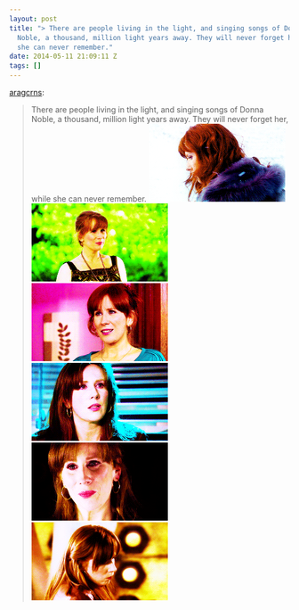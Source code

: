 ```yaml
---
layout: post
title: "> There are people living in the light, and singing songs of Donna
  Noble, a thousand, million light years away. They will never forget her, while
  she can never remember."
date: 2014-05-11 21:09:11 Z
tags: []
---
```

[aragcrns](https://aragcrns.tumblr.com/post/84870648066):

> There are people living in the light, and singing songs of Donna Noble, a thousand, million light years away. They will never forget her, while she can never remember.
![](/media/2014/05/85457751369_0.gif)
![](/media/2014/05/85457751369_1.gif)
![](/media/2014/05/85457751369_2.gif)
![](/media/2014/05/85457751369_3.gif)
![](/media/2014/05/85457751369_4.gif)
![](/media/2014/05/85457751369_5.gif)
